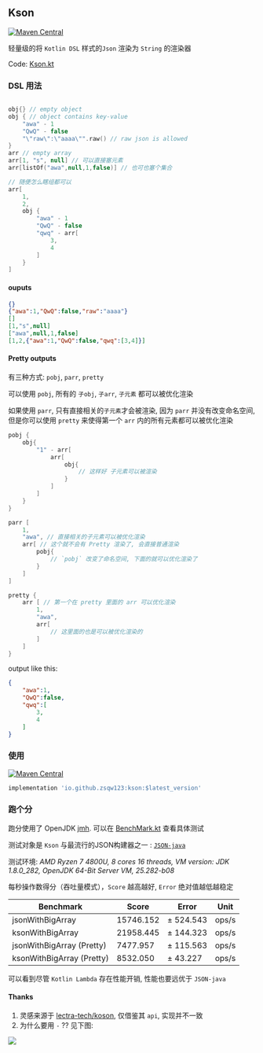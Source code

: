 ## Kson

[![Maven Central](https://img.shields.io/maven-central/v/io.github.zsqw123/kson)](https://search.maven.org/artifact/io.github.zsqw123/kson)

轻量级的将 `Kotlin DSL` 样式的`Json` 渲染为 `String` 的渲染器

Code: [Kson.kt](https://github.com/zsqw123/Kson/blob/master/src/main/kotlin/Kson.kt)

### DSL 用法

```kotlin

obj{} // empty object
obj { // object contains key-value
    "awa" - 1
    "QwQ" - false
    "\"raw\":\"aaaa\"".raw() // raw json is allowed
}
arr // empty array
arr[1, "s", null] // 可以直接塞元素
arr[listOf("awa",null,1,false)] // 也可也塞个集合

// 随便怎么瞎组都可以
arr[
    1, 
    2,
    obj {
        "awa" - 1
        "QwQ" - false
        "qwq" - arr[
            3,
            4
        ]
    }
]
```

#### ouputs

```json
{}
{"awa":1,"QwQ":false,"raw":"aaaa"}
[]
[1,"s",null]
["awa",null,1,false]
[1,2,{"awa":1,"QwQ":false,"qwq":[3,4]}]
```

#### Pretty outputs

有三种方式: `pobj`, `parr`, `pretty`

可以使用 `pobj`, 所有的 `子obj`, `子arr`, `子元素` 都可以被优化渲染

如果使用 `parr`, 只有直接相关的`子元素`才会被渲染, 因为 `parr` 并没有改变命名空间, 但是你可以使用 `pretty` 来使得第一个 `arr` 内的所有元素都可以被优化渲染

```kotlin
pobj {
    obj{
        "1" - arr[
            arr[
                obj{
                    // 这样好 子元素可以被渲染
                }
            ]
        ]
    }
}

parr [
    1,
    "awa", // 直接相关的子元素可以被优化渲染
    arr[ // 这个就不会有 Pretty 渲染了, 会直接普通渲染
        pobj{
            // `pobj` 改变了命名空间, 下面的就可以优化渲染了
        }
    ]
]

pretty {
    arr [ // 第一个在 pretty 里面的 arr 可以优化渲染
        1,
        "awa",
        arr[
            // 这里面的也是可以被优化渲染的
        ]
    ]
}
```

output like this:

```json
{
	"awa":1,
	"QwQ":false,
	"qwq":[
		3,
		4
	]
}
```

### 使用

[![Maven Central](https://img.shields.io/maven-central/v/io.github.zsqw123/kson)](https://search.maven.org/artifact/io.github.zsqw123/kson)

```groovy
implementation 'io.github.zsqw123:kson:$latest_version'
```

### 跑个分

跑分使用了 OpenJDK [jmh](https://openjdk.java.net/projects/code-tools/jmh/). 可以在 [BenchMark.kt](https://github.com/zsqw123/Kson/blob/master/src/test/kotlin/BenchMark.kt) 查看具体测试

测试对象是 `Kson` 与最流行的JSON构建器之一 : [`JSON-java`](https://github.com/stleary/JSON-java)

测试环境: *AMD Ryzen 7 4800U, 8 cores 16 threads, VM version: JDK 1.8.0_282, OpenJDK 64-Bit Server VM, 25.282-b08*

每秒操作数得分（吞吐量模式），`Score` 越高越好, `Error` 绝对值越低越稳定

| Benchmark                 | Score     | Error     | Unit  |
| ------------------------- | --------- | --------- | ----- |
| jsonWithBigArray          | 15746.152 | ± 524.543 | ops/s |
| ksonWithBigArray          | 21958.445 | ± 144.323 | ops/s |
| jsonWithBigArray (Pretty) | 7477.957  | ± 115.563 | ops/s |
| ksonWithBigArray (Pretty) | 8532.050  | ± 43.227  | ops/s |

可以看到尽管 `Kotlin Lambda` 存在性能开销, 性能也要远优于 `JSON-java`

#### Thanks

1. 灵感来源于 [lectra-tech/koson](https://github.com/lectra-tech/koson), 仅借鉴其 `api`, 实现并不一致
2. 为什么要用 `-` ?? 见下图:

![](https://cdn.jsdelivr.net/gh/zsqw123/cdn@master/picCDN/20210504144051.png)
